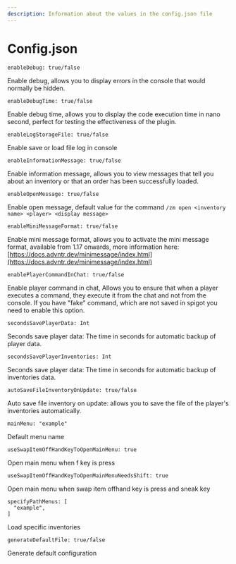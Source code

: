 ```yaml
---
description: Information about the values in the config.json file
---
```


# Config.json

```
enableDebug: true/false
```

Enable debug, allows you to display errors in the console that would normally be hidden.



```
enableDebugTime: true/false
```

Enable debug time, allows you to display the code execution time in nano second, perfect for testing the effectiveness of the plugin.



```
enableLogStorageFile: true/false
```

Enable save or load file log in console



```
enableInformationMessage: true/false
```

Enable information message, allows you to view messages that tell you about an inventory or that an order has been successfully loaded.



```
enableOpenMessage: true/false
```

Enable open message, default value for the command `/zm open <inventory name> <player> <display message>`



```
enableMiniMessageFormat: true/false
```

Enable mini message format, allows you to activate the mini message format, available from 1.17 onwards, more information here: [https://docs.advntr.dev/minimessage/index.html](https://docs.advntr.dev/minimessage/index.html)



```
enablePlayerCommandInChat: true/false
```

Enable player command in chat, Allows you to ensure that when a player executes a command, they execute it from the chat and not from the console. If you have "fake" command, which are not saved in spigot you need to enable this option.



```
secondsSavePlayerData: Int
```

Seconds save player data: The time in seconds for automatic backup of player data.



```
secondsSavePlayerInventories: Int
```

Seconds save player data: The time in seconds for automatic backup of inventories data.



```
autoSaveFileInventoryOnUpdate: true/false
```

Auto save file inventory on update: allows you to save the file of the player's inventories automatically.



```
mainMenu: "example"
```

Default menu name



```
useSwapItemOffHandKeyToOpenMainMenu: true
```

Open main menu when f key is press



```
useSwapItemOffHandKeyToOpenMainMenuNeedsShift: true
```

Open main menu when swap item offhand key is press and sneak key



```
specifyPathMenus: [
  "example",
]
```

Load specific inventories



```
generateDefaultFile: true/false
```

Generate default configuration
